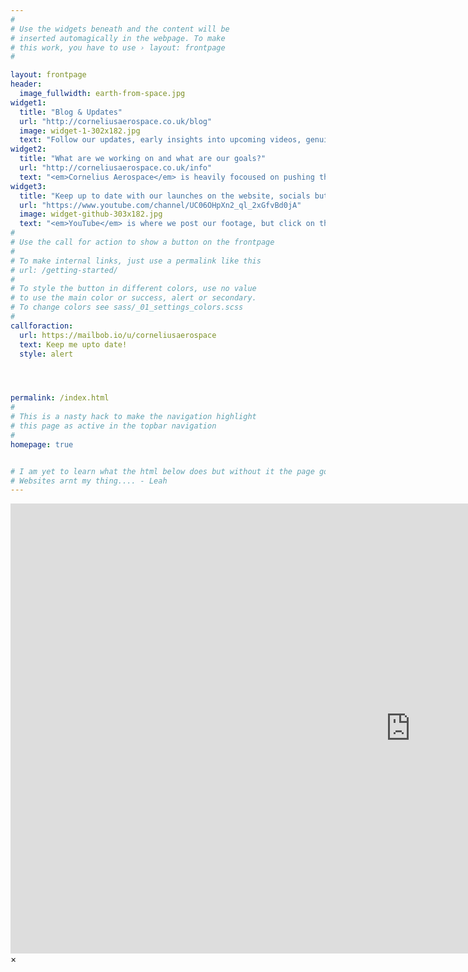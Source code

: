 ```yaml
---
#
# Use the widgets beneath and the content will be
# inserted automagically in the webpage. To make
# this work, you have to use › layout: frontpage
#

layout: frontpage
header:
  image_fullwidth: earth-from-space.jpg
widget1:
  title: "Blog & Updates"
  url: "http://corneliusaerospace.co.uk/blog"
  image: widget-1-302x182.jpg
  text: "Follow our updates, early insights into upcoming videos, genuine design info as well as <em> our engineers rants about the existential philosophy of rocketry... (we are trying to stop her) </em>"
widget2:
  title: "What are we working on and what are our goals?"
  url: "http://corneliusaerospace.co.uk/info"
  text: "<em>Cornelius Aerospace</em> is heavily focoused on pushing the boundaries of amature-rocketry through iterative design, and <b> LOTS</b> and <b>LOTs</b> of <s>failures</s> <i>lessons</i> - we embrace (and swear at, in the moment) failures to extract as much progress out of our flights! Click to read more about our way of working and broad goals!"
widget3:
  title: "Keep up to date with our launches on the website, socials but best of all <b>YouTube</b> (our main platform)"
  url: "https://www.youtube.com/channel/UC06OHpXn2_ql_2xGfvBd0jA"
  image: widget-github-303x182.jpg
  text: "<em>YouTube</em> is where we post our footage, but click on the button below to join our mailing list, where we send out information about changes, launches and project progress before updating youtube or the site. It's like an insider view - but completly free (and we will never spam you or share your details, we wish the people who choose to do that a bag of dicks and a bad rocket flight!)"
#
# Use the call for action to show a button on the frontpage
#
# To make internal links, just use a permalink like this
# url: /getting-started/
#
# To style the button in different colors, use no value
# to use the main color or success, alert or secondary.
# To change colors see sass/_01_settings_colors.scss
#
callforaction:
  url: https://mailbob.io/u/corneliusaerospace
  text: Keep me upto date!
  style: alert




permalink: /index.html
#
# This is a nasty hack to make the navigation highlight
# this page as active in the topbar navigation
#
homepage: true


# I am yet to learn what the html below does but without it the page goes "poof" and seems to disapear.
# Websites arnt my thing.... - Leah
---
```



<div id="videoModal" class="reveal-modal large" data-reveal="">
  <div class="flex-video widescreen vimeo" style="display: block;">
    <iframe width="1280" height="720" src="https://www.youtube.com/embed/3b5zCFSmVvU" frameborder="0" allowfullscreen></iframe>
  </div>
  <a class="close-reveal-modal">&#215;</a>
</div>
